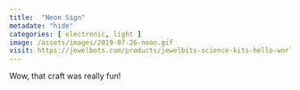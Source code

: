 ```yaml
---
title:  "Neon Sign"
metadate: "hide"
categories: [ electronic, light ]
image: /assets/images/2019-07-26-neon.gif
visit: https://jewelbots.com/products/jewelbits-science-kits-hello-world-neon
---
```

Wow, that craft was really fun!
